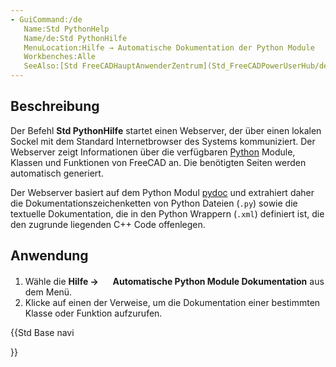 ```yaml
---
- GuiCommand:/de
   Name:Std PythonHelp
   Name/de:Std PythonHilfe
   MenuLocation:Hilfe → Automatische Dokumentation der Python Module
   Workbenches:Alle
   SeeAlso:[Std FreeCADHauptAnwenderZentrum](Std_FreeCADPowerUserHub/de.md)
---
```


## Beschreibung

Der Befehl **Std PythonHilfe** startet einen Webserver, der über einen lokalen Sockel mit dem Standard Internetbrowser des Systems kommuniziert. Der Webserver zeigt Informationen über die verfügbaren [Python](Python/de.md) Module, Klassen und Funktionen von FreeCAD an. Die benötigten Seiten werden automatisch generiert.

Der Webserver basiert auf dem Python Modul [pydoc](https://docs.python.org/3.8/library/pydoc.html#module-pydoc) und extrahiert daher die Dokumentationszeichenketten von Python Dateien (`.py`) sowie die textuelle Dokumentation, die in den Python Wrappern (`.xml`) definiert ist, die den zugrunde liegenden C++ Code offenlegen.

## Anwendung

1.  Wähle die **Hilfe → <img src="images/Std_PythonHelp.svg" width=16px> Automatische Python Module Dokumentation** aus dem Menü.
2.  Klicke auf einen der Verweise, um die Dokumentation einer bestimmten Klasse oder Funktion aufzurufen.





{{Std Base navi

}}  
